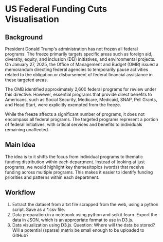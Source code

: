 # US Federal Funding Cuts Visualisation

## Background 

President Donald Trump's administration has not frozen all federal programs. The freeze primarily targets specific areas such as foreign aid, diversity, equity, and inclusion (DEI) initiatives, and environmental projects. On January 27, 2025, the Office of Management and Budget (OMB) issued a memorandum directing federal agencies to temporarily pause activities related to the obligation or disbursement of federal financial assistance in these targeted areas. 

The OMB identified approximately 2,600 federal programs for review under this directive. However, essential programs that provide direct benefits to Americans, such as Social Security, Medicare, Medicaid, SNAP, Pell Grants, and Head Start, were explicitly exempted from the freeze. 

While the freeze affects a significant number of programs, it does not encompass all federal programs. The targeted programs represent a portion of federal initiatives, with critical services and benefits to individuals remaining unaffected. 

## Main Idea

The idea is to it shifts the focus from individual programs to thematic funding distribution within each department. Instead of looking at just programs, we would highlight key themes/topics (words) that receive funding across multiple programs. This makes it easier to identify funding priorities and patterns within each department.

## Workflow

1. Extract the dataset from a txt file scrapped from the web, using a python script. Save as a *.csv file.
2. Data preparation in a notebook using python and scikit-learn. Export the data in JSON, which is an appropriate format to use in D3.js.
3. Data visualization using D3.js. Question: Where will the data be stored? Will a potential (sparse) matrix be small enough to be uploaded to GitHub?
